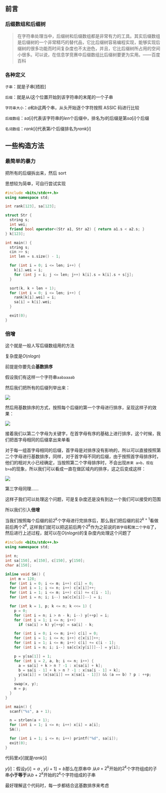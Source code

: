 ## 前言

### 后缀数组和后缀树

> 在字符串处理当中，后缀树和后缀数组都是非常有力的工具。其实后缀数组是后缀树的一个非常精巧的替代品，它比后缀树容易编程实现，能够实现后缀树的很多功能而时间复杂度也不太逊色，并且，它比后缀树所占用的空间小很多。可以说，在信息学竞赛中后缀数组比后缀树要更为实用。——百度百科

### 各种定义

`子串`：就是子串[捂脸]

`后缀`：就是从$i$这个位置开始到该字符串的末尾的一个子串

`字符串大小`：$a$和$b$这两个串，从头开始逐个字符按照 ASSIC 码进行比较

`后缀数组`：$sa[i]$代表该字符串的$len$个后缀中，排名为$i$的后缀是第$sa[i]$个后缀

`名词数组`：$rank[i]$代表第$i$个后缀排名为$rank[i]$

## 一些构造方法

### 最简单的暴力

把所有的后缀拆出来，然后 sort

思想较为简单，可自行尝试实现

```cpp
#include <bits/stdc++.h>
using namespace std;

int rank[123], sa[123];

struct Str {
  string s;
  int wei;
  friend bool operator<(Str a1, Str a2) { return a1.s < a2.s; }
} k[123];

int main() {
  string s;
  cin >> s;
  int len = s.size() - 1;

  for (int i = 0; i <= len; i++) {
    k[i].wei = i;
    for (int j = i; j <= len; j++) k[i].s = k[i].s + s[j];
  }

  sort(k, k + len + 1);
  for (int i = 0; i <= len; i++) {
    rank[k[i].wei] = i;
    sa[i] = k[i].wei;
  }

  exit(0);
}
```

### 倍增

这个就是一般人写后缀数组用的方法

复杂度是$O(nlogn)$

前提是你要先会**基数排序**

假设我们有这样一个字符串`aabaaaab`

然后我们把所有的后缀列举出来：

![](images/sa1.png)

然后用基数排序的方式，按照每个后缀的第一个字母进行排序，呈现这样子的效果：

![](images/sa2.png)

接着我们以第二个字母为关键字，在首字母有序的基础上进行排序，这个时候，我们把首字母相同的后缀拿出来单看

对于每一组首字母相同的后缀，首字母是对排序没有影响的，所以可以直接按照第二个字母进行基数排序，同样，对于首字母不同的后缀，由于按照首字母排序时，他们的相对大小已经确定，当按照第二个字母排序时，不会出现`原来 a>b，现在 b>a`的现象，所以我们可以看成一直在做区域内的排序，这之后变成这样：

![](images/sa3.png)

第三字母同理……

这样子我们可以处理这个问题，可是复杂度还是没有到达一个我们可以接受的范围

所以我们引入**倍增**

当我们按照每个后缀的前$2^k$个字母进行完排序后，那么我们把后缀的前$2^{k+1}$看做前后两个$2^k$, 这样我们就可以把这前后两个$2^k$作为之前说的`首字母`和`第二个字母`了，然后进行上述过程，就可以在$O(nlogn)$的复杂度内处理这个问题了

```cpp
#include <bits/stdc++.h>
using namespace std;

int n;
int sa[150], x[150], c[150], y[150];
char a[150];

inline void SA() {
  int m = 128;
  for (int i = 0; i <= m; i++) c[i] = 0;
  for (int i = 1; i <= n; i++) c[x[i]]++;
  for (int i = 1; i <= m; i++) c[i] += c[i - 1];
  for (int i = n; i; i--) sa[c[x[i]]--] = i;

  for (int k = 1, p; k <= n; k <<= 1) {
    p = 0;
    for (int i = n; i > n - k; i--) y[++p] = i;
    for (int i = 1; i <= n; i++)
      if (sa[i] > k) y[++p] = sa[i] - k;

    for (int i = 0; i <= m; i++) c[i] = 0;
    for (int i = 1; i <= n; i++) c[x[i]]++;
    for (int i = 1; i <= m; i++) c[i] += c[i - 1];
    for (int i = n; i; i--) sa[c[x[y[i]]]--] = y[i];

    p = y[sa[1]] = 1;
    for (int i = 2, a, b; i <= n; i++) {
      a = sa[i] + k > n ? -1 : x[sa[i] + k];
      b = sa[i - 1] + k > n ? -1 : x[sa[i - 1] + k];
      y[sa[i]] = (x[sa[i]] == x[sa[i - 1]]) && (a == b) ? p : ++p;
    }
    swap(x, y);
    m = p;
  }
}

int main() {
  scanf("%s", a + 1);

  n = strlen(a + 1);
  for (int i = 1; i <= n; i++) x[i] = a[i];
  SA();

  for (int i = 1; i <= n; i++) printf("%d", sa[i]);
  exit(0);
}
```

代码里$x[i]$就是$rank[i]$

$y[i]$：假设$y[i]=a\ ,\  y[i+1]=b$那么在原串中 从$a+2^k$开始的$2^k$个字符组成的子串**小于等于**从$b+2^k$开始的$2^k$个字符组成的子串

最好理解这个代码时，每一步都结合这基数排序来考虑
